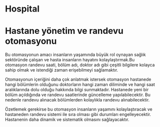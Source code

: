 # Hospital
# Hastane yönetim ve randevu otomasyonu
Bu otomasyonun amacı insanların yaşamında büyük rol oynayan sağlık sektöründe çalışan ve hasta insanların hayatını kolaylaştırmak.Bu otomasyon randevu saati, bölüm adı, doktor adı gibi çeşitli bilgilere kolayca sahip olmak ve istendiği zaman erişebilmeyi sağlamaktır.

Otomasyonun içeriğini daha çok anlatmak istersek otomasyon hastanede hangi bölümlerin olduğunu doktorların hangi zaman diliminde ve hangi saat aralıklarında dolu olduğu hakkında bilgi sunmaktadır. Hastanede yeni bir bölüm açıldığında ve randevu saatlerinde güncelleme yapılabilecektir. Bu nedenle randevu alınacak bölümlerden kolaylıkla randevu alınabilecektir.

Özetlemek gerekirse bu otomasyon insanların yaşamını kolaylaştıracak ve hastaneden randevu sistemi ile sıra olması gibi durumları engelleyecektir. Hastanenin daha dinamik ve sistematik olmasını sağlayacaktır.
